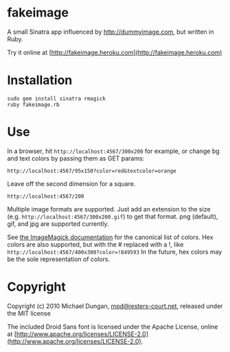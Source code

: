 fakeimage
=========

A small Sinatra app influenced by http://dummyimage.com, but written in Ruby.

Try it online at [http://fakeimage.heroku.com](http://fakeimage.heroku.com)

Installation
============


    sudo gem install sinatra rmagick
    ruby fakeimage.rb

Use
===

In a browser, hit `http://localhost:4567/300x200` for example, or change bg and text colors by passing them as GET params:

`http://localhost:4567/95x150?color=red&textcolor=orange`

Leave off the second dimension for a square.

`http://localhost:4567/200`

Multiple image formats are supported. Just add an extension to the size (e.g. `http://localhost:4567/300x200.gif`) to get that format. png (default), gif, and jpg are supported currently.

See [the ImageMagick documentation](http://www.imagemagick.org/script/color.php#color_names) for the canonical list of colors. Hex colors are also supported, but with the # replaced with a !, like `http://localhost:4567/400x300?color=!849593` In the future, hex colors may be the sole representation of colors.

Copyright
=========

Copyright (c) 2010 Michael Dungan, mpd@jesters-court.net, released under the MIT license

The included Droid Sans font is licensed under the Apache License, online at [http://www.apache.org/licenses/LICENSE-2.0](http://www.apache.org/licenses/LICENSE-2.0).
